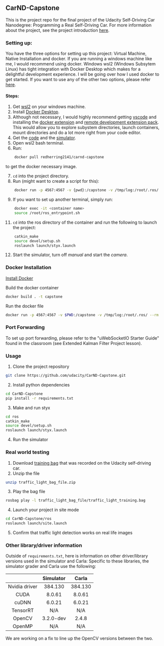 ## CarND-Capstone
This is the project repo for the final project of the Udacity Self-Driving Car Nanodegree: Programming a Real Self-Driving Car. For more information about the project, see the project introduction [here](https://classroom.udacity.com/nanodegrees/nd013/parts/6047fe34-d93c-4f50-8336-b70ef10cb4b2/modules/e1a23b06-329a-4684-a717-ad476f0d8dff/lessons/462c933d-9f24-42d3-8bdc-a08a5fc866e4/concepts/5ab4b122-83e6-436d-850f-9f4d26627fd9).

### Setting up:
You have the three options for setting up this project: Virtual Machine, Native Installation and docker. 
If you are running a windows machine like me, I would recommend using docker. Windows wsl2 (Windows Subsytem Linux) has tight integration with Docker Desktop which makes for a delightful development experience. 
I will be going over how I used docker to get started. If you want to use any of the other two options, please refer [here](https://github.com/udacity/CarND-Capstone/blob/master/README.md).

#### Steps:
1. Get [wsl2](https://docs.microsoft.com/en-us/windows/wsl/install-win10) on your windows machine.
2. Install [Docker Desktop](https://www.docker.com/products/docker-desktop).
3. Although not necessary, I would highly recommend getting [vscode](https://code.visualstudio.com/) and installing the [docker extension](https://marketplace.visualstudio.com/items?itemName=ms-azuretools.vscode-docker) and [remote development extension pack](https://marketplace.visualstudio.com/items?itemName=ms-vscode-remote.vscode-remote-extensionpack). This would allow you to explore subystem directories, launch containers, mount directories and do a lot more right from your code editor.
4. Get the [code](https://github.com/nturumel/CarND-Capstone) and the [simulator](https://github.com/udacity/CarND-Capstone/releases).
5. Open wsl2 bash terminal.
6. Run: 
```bash 
    docker pull redherring2141/carnd-capstone
```
 to get the docker necessary image.

7. `cd` into the project directory. 
8.  Run  (might want to create a script for this):
```bash
    docker run -p 4567:4567 -v {pwd}:/capstone -v /tmp/log:/root/.ros/  --name={container_name} --rm -it    redherring2141/carnd-capstone:latest
```
9. If you want to set up another terminal, simply run:
```bash
    docker exec -it <container name>
    source /root/ros_entrypoint.sh 
 ```
11.  `cd` into the ros directory of the container and run the following to launch the project:
```bash
    catkin_make
    source devel/setup.sh
    roslaunch launch/styx.launch
```
12.  Start the simulator, turn off *manual* and start the *camera*.     



### Docker Installation
[Install Docker](https://docs.docker.com/engine/installation/)

Build the docker container
```bash
docker build . -t capstone
```

Run the docker file
```bash
docker run -p 4567:4567 -v $PWD:/capstone -v /tmp/log:/root/.ros/ --rm -it capstone
```

### Port Forwarding
To set up port forwarding, please refer to the "uWebSocketIO Starter Guide" found in the classroom (see Extended Kalman Filter Project lesson).

### Usage

1. Clone the project repository
```bash
git clone https://github.com/udacity/CarND-Capstone.git
```

2. Install python dependencies
```bash
cd CarND-Capstone
pip install -r requirements.txt
```
3. Make and run styx
```bash
cd ros
catkin_make
source devel/setup.sh
roslaunch launch/styx.launch
```
4. Run the simulator

### Real world testing
1. Download [training bag](https://s3-us-west-1.amazonaws.com/udacity-selfdrivingcar/traffic_light_bag_file.zip) that was recorded on the Udacity self-driving car.
2. Unzip the file
```bash
unzip traffic_light_bag_file.zip
```
3. Play the bag file
```bash
rosbag play -l traffic_light_bag_file/traffic_light_training.bag
```
4. Launch your project in site mode
```bash
cd CarND-Capstone/ros
roslaunch launch/site.launch
```
5. Confirm that traffic light detection works on real life images

### Other library/driver information
Outside of `requirements.txt`, here is information on other driver/library versions used in the simulator and Carla: 
Specific to these libraries, the simulator grader and Carla use the following:

|        | Simulator | Carla  |
| :-----------: |:-------------:| :-----:|
| Nvidia driver | 384.130 | 384.130 |
| CUDA | 8.0.61 | 8.0.61 |
| cuDNN | 6.0.21 | 6.0.21 |
| TensorRT | N/A | N/A |
| OpenCV | 3.2.0-dev | 2.4.8 |
| OpenMP | N/A | N/A |

We are working on a fix to line up the OpenCV versions between the two.
